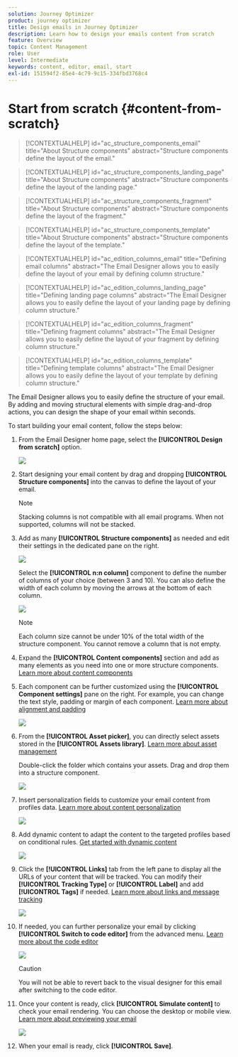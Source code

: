 ```yaml
---
solution: Journey Optimizer
product: journey optimizer
title: Design emails in Journey Optimizer
description: Learn how to design your emails content from scratch
feature: Overview
topic: Content Management
role: User
level: Intermediate
keywords: content, editor, email, start
exl-id: 151594f2-85e4-4c79-9c15-334fbd3768c4
---
```

# Start from scratch {#content-from-scratch}

>[!CONTEXTUALHELP]
>id="ac_structure_components_email"
>title="About Structure components"
>abstract="Structure components define the layout of the email."

>[!CONTEXTUALHELP]
>id="ac_structure_components_landing_page"
>title="About Structure components"
>abstract="Structure components define the layout of the landing page."

>[!CONTEXTUALHELP]
>id="ac_structure_components_fragment"
>title="About Structure components"
>abstract="Structure components define the layout of the fragment."

>[!CONTEXTUALHELP]
>id="ac_structure_components_template"
>title="About Structure components"
>abstract="Structure components define the layout of the template."


>[!CONTEXTUALHELP]
>id="ac_edition_columns_email"
>title="Defining email columns"
>abstract="The Email Designer allows you to easily define the layout of your email by defining column structure."

>[!CONTEXTUALHELP]
>id="ac_edition_columns_landing_page"
>title="Defining landing page columns"
>abstract="The Email Designer allows you to easily define the layout of your landing page by defining column structure."

>[!CONTEXTUALHELP]
>id="ac_edition_columns_fragment"
>title="Defining fragment columns"
>abstract="The Email Designer allows you to easily define the layout of your fragment by defining column structure."

>[!CONTEXTUALHELP]
>id="ac_edition_columns_template"
>title="Defining template columns"
>abstract="The Email Designer allows you to easily define the layout of your template by defining column structure."


The Email Designer allows you to easily define the structure of your email. By adding and moving structural elements with simple drag-and-drop actions, you can design the shape of your email within seconds.

To start building your email content, follow the steps below:

1. From the Email Designer home page, select the **[!UICONTROL Design from scratch]** option.

    ![](assets/email_designer.png)

1. Start designing your email content by drag and dropping **[!UICONTROL Structure components]** into the canvas to define the layout of your email.

   >[!NOTE]
   >
   >Stacking columns is not compatible with all email programs. When not supported, columns will not be stacked.

    <!--Once placed in the email, you cannot move nor remove your components unless there is already a content component or a fragment placed inside. This is not true in AJO - TBC?-->

1. Add as many **[!UICONTROL Structure components]** as needed and edit their settings in the dedicated pane on the right.

    ![](assets/email_designer_structure_components.png)

    Select the **[!UICONTROL n:n column]** component to define the number of columns of your choice (between 3 and 10). You can also define the width of each column by moving the arrows at the bottom of each column.

    ![](assets/email_designer_structure_n-n-colum.png)

   >[!NOTE]
   >
   >Each column size cannot be under 10% of the total width of the structure component. You cannot remove a column that is not empty.

1. Expand the **[!UICONTROL Content components]** section and add as many elements as you need into one or more structure components. [Learn more about content components](content-components.md)

1. Each component can be further customized using the **[!UICONTROL Component settings]** pane on the right. For example, you can change the text style, padding or margin of each component. [Learn more about alignment and padding](alignment-and-padding.md)

    ![](assets/email_designer_structure_component.png)

1. From the **[!UICONTROL Asset picker]**, you can directly select assets stored in the **[!UICONTROL Assets library]**. [Learn more about asset management](assets-essentials.md)

    Double-click the folder which contains your assets. Drag and drop them into a structure component.

    ![](assets/email_designer_asset_picker.png)

1. Insert personalization fields to customize your email content from profiles data. [Learn more about content personalization](../personalization/personalize.md)

    ![](assets/email_designer_personalization.png)

1. Add dynamic content to adapt the content to the targeted profiles based on conditional rules. [Get started with dynamic content](../personalization/get-started-dynamic-content.md)

    ![](assets/email_designer_dynamic-content.png)

1. Click the **[!UICONTROL Links]** tab from the left pane to display all the URLs of your content that will be tracked. You can modify their **[!UICONTROL Tracking Type]** or **[!UICONTROL Label]** and add **[!UICONTROL Tags]** if needed. [Learn more about links and message tracking](message-tracking.md)

    ![](assets/email_designer_links.png)

1. If needed, you can further personalize your email by clicking **[!UICONTROL Switch to code editor]** from the advanced menu. [Learn more about the code editor](code-content.md)

    ![](assets/email_designer_switch-to-code.png)

    >[!CAUTION]
    >
    >You will not be able to revert back to the visual designer for this email after switching to the code editor.

1. Once your content is ready, click **[!UICONTROL Simulate content]** to check your email rendering. You can choose the desktop or mobile view. [Learn more about previewing your email](preview.md)

    ![](assets/email_designer_simulate_content.png)

1. When your email is ready, click **[!UICONTROL Save]**.

